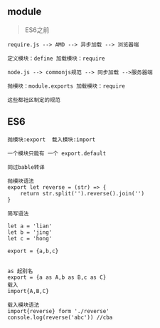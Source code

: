 ## module 

> ES6之前

    require.js --> AMD --> 异步加载 --> 浏览器端

    定义模块：define 加载模块：require

    node.js --> commonjs规范 --> 同步加载 -->服务器端

    抛模块：module.exports 加载模块：require

    这些都社区制定的规范

## ES6

    抛模块:export  载入模块:import

    一个模块只能有 一个 export.default

    同过bable转译

    抛模块语法
    export let reverse = (str) => {
        return str.split('').reverse().join('')
    }

    简写语法

    let a = 'lian'
    let b = 'jing'
    let c = 'hong'

    export = {a,b,c}


    as 起别名
    export = {a as A,b as B,c as C}  
    载入
    import{A,B,C}

    载入模块语法
    import{reverse} form './reverse'
    console.log(reverse('abc')) //cba

